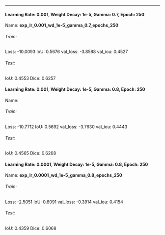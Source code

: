 ***
#### Learning Rate: 0.001, Weight Decay: 1e-5, Gamma: 0.7, Epoch: 250
Name: **exp_lr_0.001_wd_1e-5_gamma_0.7_epochs_250**
###### Train:
Loss: -10.0093
IoU: 0.5676
val_loss: -3.8588 
val_iou: 0.4527
###### Test:
IoU: 0.4553
Dice: 0.6257

#### Learning Rate: 0.001, Weight Decay: 1e-5, Gamma: 0.8, Epoch: 250
Name:
###### Train:
Loss: -10.7712
IoU: 0.5692
val_loss: -3.7630
val_iou: 0.4443
###### Test:
IoU: 0.4565
Dice: 0.6268

#### Learning Rate: 0.0001, Weight Decay: 1e-5, Gamma: 0.8, Epoch: 250
Name: **exp_lr_0.0001_wd_1e-5_gamma_0.8_epochs_250**
###### Train:
Loss: -2.5051
IoU: 0.6091
val_loss: -0.3914
val_iou: 0.4154
###### Test:
IoU: 0.4359
Dice: 0.6068

